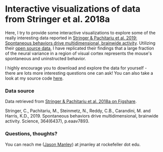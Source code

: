 # Interactive visualizations of data from Stringer et al. 2018a

Here, I try to provide some interactive visualizations to explore some of the really interesting data reported in [Stringer & Pachitariu et al. 2019: Spontaneous behaviors drive multidimensional, brainwide activity](https://www.science.org/doi/10.1126/science.aav7893). Utilizing their [open source data](https://janelia.figshare.com/articles/dataset/Recordings_of_ten_thousand_neurons_in_visual_cortex_during_spontaneous_behaviors/6163622), I have replicated their findings that a large fraction of the neural variance in a region of visual cortex represents the mouse\'s spontaneous and uninstructed behavior.

I highly encourage you to download and explore the data for yourself - there are lots more interesting questions one can ask! You can also take a look at my source code [here](https://github.com/jmmanley/brainwide-behavior-encoding).

### Data source
Data retrieved from [Stringer & Pachitariu et al. 2018a on Figshare](https://janelia.figshare.com/articles/dataset/Recordings_of_ten_thousand_neurons_in_visual_cortex_during_spontaneous_behaviors/6163622).

Stringer, C., Pachitariu, M., Steinmetz, N., Reddy, C.B., Carandini, M. and Harris, K.D., 2019. Spontaneous behaviors drive multidimensional, brainwide activity. Science, 364(6437), p.eaav7893.


### Questions, thoughts?
You can reach me ([Jason Manley](https://github.com/jmmanley)) at jmanley at rockefeller dot edu.